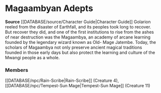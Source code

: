 ﻿---
creature_family: Magaambyan Adepts
id: '202'
name: Magaambyan Adepts
rarity: Common
rus_type_level: null
source: '[[DATABASE/source/Character Guide|Character Guide]]'
trait: null
type: Creature Family

---
# Magaambyan Adepts

**Source** [[DATABASE/source/Character Guide|Character Guide]] 
Golarion reeled from the disaster of Earthfall, and its peoples took long to recover. But recover they did, and one of the first institutions to rise from the ashes of near destruction was the Magaambya, an academy of arcane learning founded by the legendary wizard known as Old- Mage Jatembe. Today, the scholars of Magaambya not only preserve ancient magical traditions founded in those early days but also protect the learning and culture of the Mwangi people as a whole.

### Members

[[DATABASE/npc/Rain-Scribe|Rain-Scribe]] (Creature 4), [[DATABASE/npc/Tempest-Sun Mage|Tempest-Sun Mage]] (Creature 11)